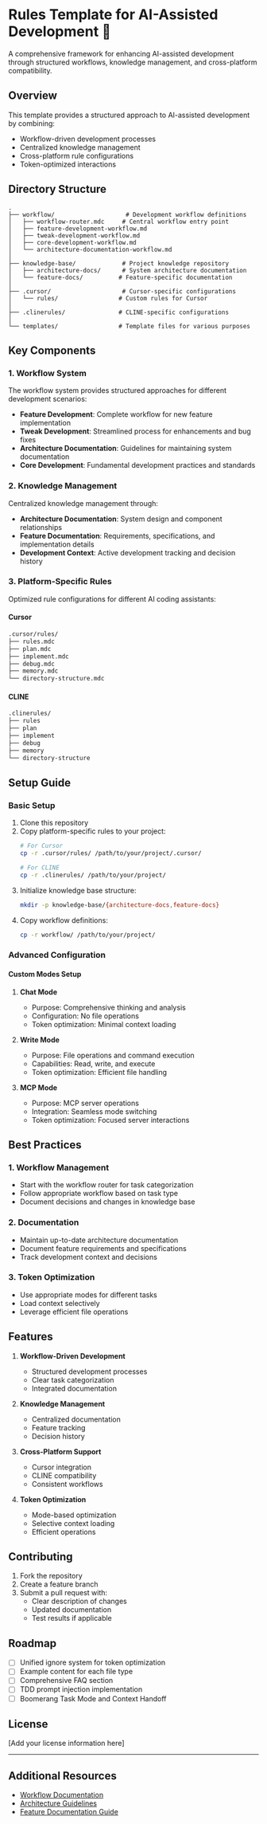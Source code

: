 # Rules Template for AI-Assisted Development 🚀

A comprehensive framework for enhancing AI-assisted development through structured workflows, knowledge management, and cross-platform compatibility.

## Overview

This template provides a structured approach to AI-assisted development by combining:
- Workflow-driven development processes
- Centralized knowledge management
- Cross-platform rule configurations
- Token-optimized interactions

## Directory Structure

```
.
├── workflow/                    # Development workflow definitions
│   ├── workflow-router.mdc     # Central workflow entry point
│   ├── feature-development-workflow.md
│   ├── tweak-development-workflow.md
│   ├── core-development-workflow.md
│   └── architecture-documentation-workflow.md
│
├── knowledge-base/             # Project knowledge repository
│   ├── architecture-docs/      # System architecture documentation
│   └── feature-docs/          # Feature-specific documentation
│
├── .cursor/                    # Cursor-specific configurations
│   └── rules/                 # Custom rules for Cursor
│
├── .clinerules/               # CLINE-specific configurations
│
└── templates/                 # Template files for various purposes
```

## Key Components

### 1. Workflow System

The workflow system provides structured approaches for different development scenarios:

- **Feature Development**: Complete workflow for new feature implementation
- **Tweak Development**: Streamlined process for enhancements and bug fixes
- **Architecture Documentation**: Guidelines for maintaining system documentation
- **Core Development**: Fundamental development practices and standards

### 2. Knowledge Management

Centralized knowledge management through:

- **Architecture Documentation**: System design and component relationships
- **Feature Documentation**: Requirements, specifications, and implementation details
- **Development Context**: Active development tracking and decision history

### 3. Platform-Specific Rules

Optimized rule configurations for different AI coding assistants:

#### Cursor
```bash
.cursor/rules/
├── rules.mdc
├── plan.mdc
├── implement.mdc
├── debug.mdc
├── memory.mdc
└── directory-structure.mdc
```

#### CLINE
```bash
.clinerules/
├── rules
├── plan
├── implement
├── debug
├── memory
└── directory-structure
```

## Setup Guide

### Basic Setup

1. Clone this repository
2. Copy platform-specific rules to your project:
   ```bash
   # For Cursor
   cp -r .cursor/rules/ /path/to/your/project/.cursor/
   
   # For CLINE
   cp -r .clinerules/ /path/to/your/project/
   ```
3. Initialize knowledge base structure:
   ```bash
   mkdir -p knowledge-base/{architecture-docs,feature-docs}
   ```
4. Copy workflow definitions:
   ```bash
   cp -r workflow/ /path/to/your/project/
   ```

### Advanced Configuration

#### Custom Modes Setup

1. **Chat Mode**
   - Purpose: Comprehensive thinking and analysis
   - Configuration: No file operations
   - Token optimization: Minimal context loading

2. **Write Mode**
   - Purpose: File operations and command execution
   - Capabilities: Read, write, and execute
   - Token optimization: Efficient file handling

3. **MCP Mode**
   - Purpose: MCP server operations
   - Integration: Seamless mode switching
   - Token optimization: Focused server interactions

## Best Practices

### 1. Workflow Management
- Start with the workflow router for task categorization
- Follow appropriate workflow based on task type
- Document decisions and changes in knowledge base

### 2. Documentation
- Maintain up-to-date architecture documentation
- Document feature requirements and specifications
- Track development context and decisions

### 3. Token Optimization
- Use appropriate modes for different tasks
- Load context selectively
- Leverage efficient file operations

## Features

1. **Workflow-Driven Development**
   - Structured development processes
   - Clear task categorization
   - Integrated documentation

2. **Knowledge Management**
   - Centralized documentation
   - Feature tracking
   - Decision history

3. **Cross-Platform Support**
   - Cursor integration
   - CLINE compatibility
   - Consistent workflows

4. **Token Optimization**
   - Mode-based optimization
   - Selective context loading
   - Efficient operations

## Contributing

1. Fork the repository
2. Create a feature branch
3. Submit a pull request with:
   - Clear description of changes
   - Updated documentation
   - Test results if applicable

## Roadmap

- [ ] Unified ignore system for token optimization
- [ ] Example content for each file type
- [ ] Comprehensive FAQ section
- [ ] TDD prompt injection implementation
- [ ] Boomerang Task Mode and Context Handoff

## License

[Add your license information here]

---

## Additional Resources

- [Workflow Documentation](workflow/README.md)
- [Architecture Guidelines](knowledge-base/architecture-docs/README.md)
- [Feature Documentation Guide](knowledge-base/feature-docs/README.md) 